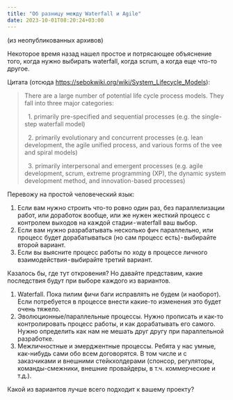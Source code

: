 ```yaml
---
title: "Об разницу между Waterfall и Agile"
date: 2023-10-01T08:20:24+03:00
---
```

(из неопубликованных архивов)

Некоторое время назад нашел простое и потрясающее объяснение того, когда нужно выбирать waterfall, когда scrum, а когда еще что-то другое.

Цитата (отсюда https://sebokwiki.org/wiki/System_Lifecycle_Models):
> There are a large number of potential life cycle process models. They fall into three major categories:
>
>   1. primarily pre-specified and sequential processes (e.g. the single-step waterfall model)
>
>   2. primarily evolutionary and concurrent processes (e.g. lean development, the agile unified process, and various forms of the vee and spiral models)
>
>   3. primarily interpersonal and emergent processes (e.g. agile development, scrum, extreme programming (XP), the dynamic system development method, and innovation-based processes)

Перевожу на простой человеческий язык:

1. Если вам нужно строить что-то ровно один раз, без параллелизации работ, или доработок вообще, или же нужен жесткий процесс с контролем выходов на каждой стадии - waterfall ваш выбор.
2. Если вам нужно разрабатывать несколько фич параллельно, или процесс будет дорабатываться (но сам процесс есть) - выбирайте второй вариант.
3. Если вы выясните процесс работы по ходу в процессе личного взаимодействия - выбирайте третий вариант.

Казалось бы, где тут откровения? Но давайте представим, какие последствия будут при выборе каждого из вариантов.
1. Waterfall. Пока пилим фичи баги исправлять не будем (и наоборот). Если потребуется в процессе внести какие-то изменения это будет очень тяжело.
2. Эволюционные/параллельные процессы. Нужно прописать и как-то контролировать процесс работы, и как дорабатывать его самого. Нужно определить как нам не мешать друг другу при параллельной разработке.
3. Межличностные и эмерджентные процессы. Ребята у нас умные, как-нибудь сами обо всем договорятся. В том числе и с заказчиками и внешними стейкхолдерами (спонсор, регуляторы, команды-смежники, внешние провайдеры, в т.ч. коммерческие и т.д.).

Какой из вариантов лучше всего подходит к вашему проекту?
